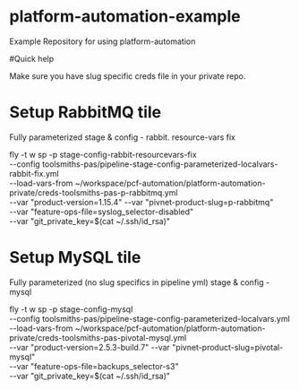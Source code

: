 # platform-automation-example
Example Repository for using platform-automation

#Quick help

Make sure you have slug specific creds file in your private repo.


# Setup RabbitMQ tile
Fully parameterized stage & config - rabbit. resource-vars fix

fly -t w sp -p stage-config-rabbit-resourcevars-fix \
--config toolsmiths-pas/pipeline-stage-config-parameterized-localvars-rabbit-fix.yml \
--load-vars-from ~/workspace/pcf-automation/platform-automation-private/creds-toolsmiths-pas-p-rabbitmq.yml \
--var "product-version=1.15.4" --var "pivnet-product-slug=p-rabbitmq" \
--var "feature-ops-file=syslog_selector-disabled" \
--var "git_private_key=$(cat ~/.ssh/id_rsa)"

# Setup MySQL tile

Fully parameterized (no slug specifics in pipeline yml) stage & config - mysql

fly -t w sp -p stage-config-mysql \
--config toolsmiths-pas/pipeline-stage-config-parameterized-localvars.yml \
--load-vars-from ~/workspace/pcf-automation/platform-automation-private/creds-toolsmiths-pas-pivotal-mysql.yml \
--var "product-version=2.5.3-build.7" --var "pivnet-product-slug=pivotal-mysql" \
--var "feature-ops-file=backups_selector-s3" \
--var "git_private_key=$(cat ~/.ssh/id_rsa)"
